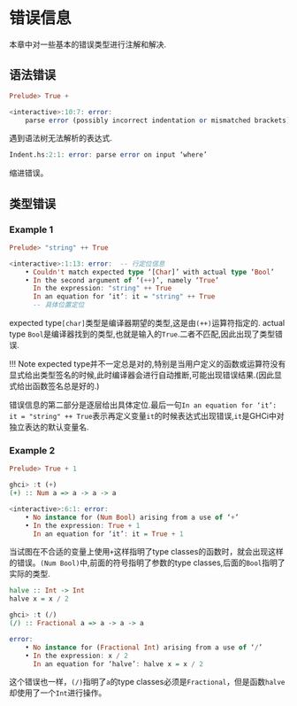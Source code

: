 # 错误信息

本章中对一些基本的错误类型进行注解和解决.

## 语法错误

```Haskell
Prelude> True +

<interactive>:10:7: error:
    parse error (possibly incorrect indentation or mismatched brackets)
```

遇到语法树无法解析的表达式.

```Haskell
Indent.hs:2:1: error: parse error on input ‘where’
```

缩进错误。


## 类型错误

### Example 1

```Haskell
Prelude> "string" ++ True

<interactive>:1:13: error:  -- 行定位信息
    • Couldn't match expected type ‘[Char]’ with actual type ‘Bool’      -- 错误信息
    • In the second argument of ‘(++)’, namely ‘True’
      In the expression: "string" ++ True
      In an equation for ‘it’: it = "string" ++ True
      -- 具体位置定位
```


expected type`[char]`类型是编译器期望的类型,这是由`(++)`运算符指定的.
actual type `Bool`是编译器找到的类型,也就是输入的`True`.二者不匹配,因此出现了类型错误.

!!! Note
    expected type并不一定总是对的,特别是当用户定义的函数或运算符没有显式给出类型签名的时候,此时编译器会进行自动推断,可能出现错误结果.(因此显式给出函数签名总是好的.)

错误信息的第二部分是逐层给出具体定位.最后一句`In an equation for ‘it’: it = "string" ++ True`表示再定义变量`it`的时候表达式出现错误,`it`是GHCi中对独立表达的默认变量名.

### Example 2

```Haskell
Prelude> True + 1

ghci> :t (+)
(+) :: Num a => a -> a -> a

<interactive>:6:1: error:
    • No instance for (Num Bool) arising from a use of ‘+’
    • In the expression: True + 1
      In an equation for ‘it’: it = True + 1
```

当试图在不合适的变量上使用`+`这样指明了type classes的函数时，就会出现这样的错误。`(Num Bool)`中,前面的符号指明了参数的type classes,后面的`Bool`指明了实际的类型.

```Haskell
halve :: Int -> Int
halve x = x / 2

ghci> :t (/)
(/) :: Fractional a => a -> a -> a

error:
    • No instance for (Fractional Int) arising from a use of ‘/’
    • In the expression: x / 2
      In an equation for ‘halve’: halve x = x / 2
```

这个错误也一样，`(/)`指明了`a`的type classes必须是`Fractional`，但是函数`halve`却使用了一个`Int`进行操作。